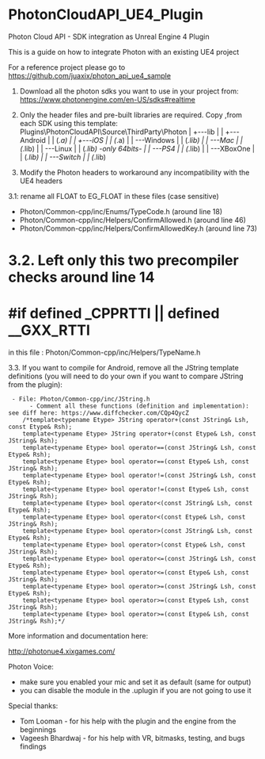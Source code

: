 # PhotonCloudAPI_UE4_Plugin
Photon Cloud API - SDK integration as Unreal Engine 4 Plugin


This is a guide on how to integrate Photon with an existing UE4 project
 
For a reference project please go to 
https://github.com/juaxix/photon_api_ue4_sample

1. Download all the photon sdks you want to use in your project from:
https://www.photonengine.com/en-US/sdks#realtime

2. Only the header files and pre-built libraries are required.
Copy ,from each SDK using this template:
Plugins\PhotonCloudAPI\Source\ThirdParty\Photon
|   +---lib
|   |   +---Android 
|   |   	(*.a)
|   |   +---iOS
|   |   	(*.a)
|   |   \---Windows
|   |   	(*.lib)
|   |   \---Mac
|   |       (*.lib)
|   |   \---Linux
|   |       (*.lib) -only 64bits-
|   |   \---PS4
|   |       (*.lib)
|   |   \---XBoxOne
|   |       (*.lib)
|   |   \---Switch
|   |       (*.lib)

3. Modify the Photon headers to workaround any incompatibility with the UE4 headers 

3.1: rename all FLOAT to EG_FLOAT in these files (case sensitive)

- Photon/Common-cpp/inc/Enums/TypeCode.h (around line 18)
- Photon/Common-cpp/inc/Helpers/ConfirmAllowed.h (around line 46)
- Photon/Common-cpp/inc/Helpers/ConfirmAllowedKey.h (around line 73)

3.2. Left only this two precompiler checks around line 14 
================================================
#if defined _CPPRTTI || defined __GXX_RTTI 
================================================
in this file : Photon/Common-cpp/inc/Helpers/TypeName.h


3.3. If you want to compile for Android, remove all the JString template definitions (you will need to do your own if you want to compare JString from the plugin):
	 
     - File: Photon/Common-cpp/inc/JString.h
	      - Comment all these functions (definition and implementation): see diff here: https://www.diffchecker.com/CQp4QycZ
        /*template<typename Etype> JString operator+(const JString& Lsh, const Etype& Rsh);
        template<typename Etype> JString operator+(const Etype& Lsh, const JString& Rsh);
        template<typename Etype> bool operator==(const JString& Lsh, const Etype& Rsh);
        template<typename Etype> bool operator==(const Etype& Lsh, const JString& Rsh);
        template<typename Etype> bool operator!=(const JString& Lsh, const Etype& Rsh);
        template<typename Etype> bool operator!=(const Etype& Lsh, const JString& Rsh);
        template<typename Etype> bool operator<(const JString& Lsh, const Etype& Rsh);
        template<typename Etype> bool operator<(const Etype& Lsh, const JString& Rsh);
        template<typename Etype> bool operator>(const JString& Lsh, const Etype& Rsh);
        template<typename Etype> bool operator>(const Etype& Lsh, const JString& Rsh);
        template<typename Etype> bool operator<=(const JString& Lsh, const Etype& Rsh);
        template<typename Etype> bool operator<=(const Etype& Lsh, const JString& Rsh);
        template<typename Etype> bool operator>=(const JString& Lsh, const Etype& Rsh);
        template<typename Etype> bool operator>=(const Etype& Lsh, const JString& Rsh);
        template<typename Etype> bool operator>=(const Etype& Lsh, const JString& Rsh);*/
		
		

More information and documentation here:

http://photonue4.xixgames.com/

Photon Voice:
- make sure you enabled your mic and set it as default (same for output)
- you can disable the module in the .uplugin if you are not going to use it


Special thanks:
- Tom Looman - for his help with the plugin and the engine from the beginnings
- Vageesh Bhardwaj - for his help with VR, bitmasks, testing, and bugs findings